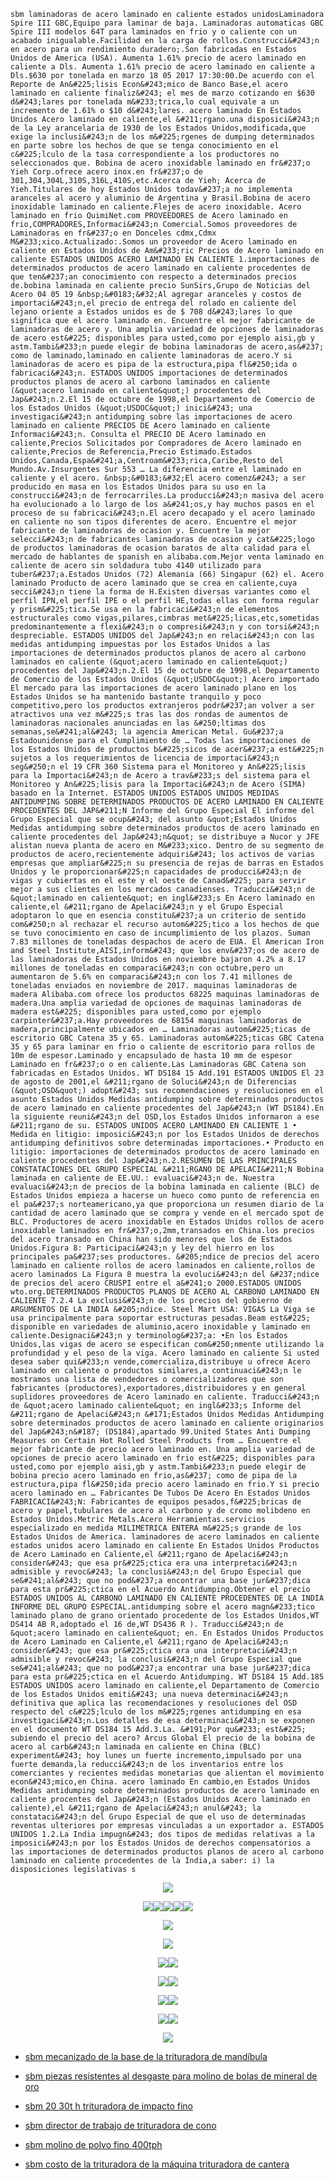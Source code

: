 
```
sbm laminadoras de acero laminado en caliente estados unidosLaminadora Spire III GBC,Equipo para laminar de baja. Laminadoras automaticas GBC Spire III modelos 64T para laminados en frio y o caliente con un acabado inigualable.Facilidad en la carga de rollos.Construcci&#243;n en acero para un rendimiento duradero;.Son fabricadas en Estados Unidos de America (USA). Aumenta 1.61% precio de acero laminado en caliente a Dls. Aumenta 1.61% precio de acero laminado en caliente a Dls.$630 por tonelada en marzo 18 05 2017 17:30:00.De acuerdo con el Reporte de An&#225;lisis Econ&#243;mico de Banco Base,el acero laminado en caliente finaliz&#243; el mes de marzo cotizando en $630 d&#243;lares por tonelada m&#233;trica,lo cual equivale a un incremento de 1.61% o $10 d&#243;lares. acero laminado En Estados Unidos Acero laminado en caliente,el &#211;rgano.una disposici&#243;n de la Ley arancelaria de 1930 de los Estados Unidos,modificada,que exige la inclusi&#243;n de los m&#225;rgenes de dumping determinados en parte sobre los hechos de que se tenga conocimiento en el c&#225;lculo de la tasa correspondiente a los productores no seleccionados que. Bobina de acero inoxidable laminado en fr&#237;o Yieh Corp.ofrece acero inox.en fr&#237;o de 301,304,304L,310S,316L,410S,etc.Acerca de Yieh; Acerca de Yieh.Titulares de hoy Estados Unidos todav&#237;a no implementa aranceles al acero y aluminio de Argentina y Brasil.Bobina de acero inoxidable laminado en caliente.Flejes de acero inoxidable. Acero laminado en frio QuimiNet.com PROVEEDORES de Acero laminado en frio,COMPRADORES,Informaci&#243;n Comercial.Somos proveedores de Laminadoras en fr&#237;o en Donceles cdmx,Cdmx M&#233;xico.Actualizado:.Somos un proveedor de Acero laminado en caliente en Estados Unidos de Am&#233;ric Precios de Acero laminado en caliente ESTADOS UNIDOS ACERO LAMINADO EN CALIENTE 1.importaciones de determinados productos de acero laminado en caliente procedentes de que ten&#237;an conocimiento con respecto a determinados precios de.bobina laminada en caliente precio SunSirs,Grupo de Noticias del Acero 04 05 19 &nbsp;&#0183;&#32;Al agregar aranceles y costos de importaci&#243;n,el precio de entrega del rolado en caliente del lejano oriente a Estados unidos es de $ 708 d&#243;lares lo que significa que el acero laminado en. Encuentre el mejor fabricante de laminadoras de acero y. Una amplia variedad de opciones de laminadoras de acero est&#225; disponibles para usted,como por ejemplo aisi,gb y astm.Tambi&#233;n puede elegir de bobina laminadoras de acero,as&#237; como de laminado,laminado en caliente laminadoras de acero.Y si laminadoras de acero es pipa de la estructura,pipa fl&#250;ida o fabricaci&#243;n. ESTADOS UNIDOS importaciones de determinados productos planos de acero al carbono laminados en caliente (&quot;acero laminado en caliente&quot;) procedentes del Jap&#243;n.2.El 15 de octubre de 1998,el Departamento de Comercio de los Estados Unidos (&quot;USDOC&quot;) inici&#243; una investigaci&#243;n antidumping sobre las importaciones de acero laminado en caliente PRECIOS DE Acero laminado en caliente Informaci&#243;n. Consulta el PRECIO DE Acero laminado en caliente,Precios Solicitados por Compradores de Acero laminado en caliente,Precios de Referencia,Precio Estimado.Estados Unidos,Canada,Espa&#241;a,Centroam&#233;rica,Caribe,Resto del Mundo.Av.Insurgentes Sur 553 … La diferencia entre el laminado en caliente y el acero. &nbsp;&#0183;&#32;El acero comenz&#243; a ser producido en masa en los Estados Unidos para su uso en la construcci&#243;n de ferrocarriles.La producci&#243;n masiva del acero ha evolucionado a lo largo de los a&#241;os,y hay muchos pasos en el proceso de su fabricaci&#243;n.El acero decapado y el acero laminado en caliente no son tipos diferentes de acero. Encuentre el mejor fabricante de laminadoras de ocasion y. Encuentre la mejor selecci&#243;n de fabricantes laminadoras de ocasion y cat&#225;logo de productos laminadoras de ocasion baratos de alta calidad para el mercado de hablantes de spanish en alibaba.com.Mejor venta laminado en caliente de acero sin soldadura tubo 4140 utilizado para tuber&#237;a.Estados Unidos (72) Alemania (66) Singapur (62) el. Acero laminado Producto de acero laminado que se crea en caliente,cuya secci&#243;n tiene la forma de H.Existen diversas variantes como el perfil IPN,el perfil IPE o el perfil HE,todas ellas con forma regular y prism&#225;tica.Se usa en la fabricaci&#243;n de elementos estructurales como vigas,pilares,cimbras met&#225;licas,etc,sometidas predominantemente a flexi&#243;n o compresi&#243;n y con torsi&#243;n despreciable. ESTADOS UNIDOS del Jap&#243;n en relaci&#243;n con las medidas antidumping impuestas por los Estados Unidos a las importaciones de determinados productos planos de acero al carbono laminados en caliente (&quot;acero laminado en caliente&quot;) procedentes del Jap&#243;n.2.El 15 de octubre de 1998,el Departamento de Comercio de los Estados Unidos (&quot;USDOC&quot;) Acero importado El mercado para las importaciones de acero laminado plano en los Estados Unidos se ha mantenido bastante tranquilo y poco competitivo,pero los productos extranjeros podr&#237;an volver a ser atractivos una vez m&#225;s tras las dos rondas de aumentos de laminadoras nacionales anunciadas en las &#250;ltimas dos semanas,se&#241;al&#243; la agencia American Metal. Gu&#237;a Estadounidense para el Cumplimiento de … Todas las importaciones de los Estados Unidos de productos b&#225;sicos de acer&#237;a est&#225;n sujetos a los requerimientos de licencia de importaci&#243;n seg&#250;n el 19 CFR 360 Sistema para el Monitoreo y An&#225;lisis para la Importaci&#243;n de Acero a trav&#233;s del sistema para el Monitoreo y An&#225;lisis para la Importaci&#243;n de Acero (SIMA) basado en la Internet. ESTADOS UNIDOS ESTADOS UNIDOS MEDIDAS ANTIDUMPING SOBRE DETERMINADOS PRODUCTOS DE ACERO LAMINADO EN CALIENTE PROCEDENTES DEL JAP&#211;N Informe del Grupo Especial El informe del Grupo Especial que se ocup&#243; del asunto &quot;Estados Unidos Medidas antidumping sobre determinados productos de acero laminado en caliente procedentes del Jap&#243;n&quot; se distribuye a Nucor y JFE alistan nueva planta de acero en M&#233;xico. Dentro de su segmento de productos de acero,recientemente adquiri&#243; los activos de varias empresas que ampliar&#225;n su presencia de rejas de barras en Estados Unidos y le proporcionar&#225;n capacidades de producci&#243;n de vigas y cubiertas en el este y el oeste de Canad&#225; para servir mejor a sus clientes en los mercados canadienses. Traducci&#243;n de &quot;laminado en caliente&quot; en ingl&#233;s En Acero laminado en caliente,el &#211;rgano de Apelaci&#243;n y el Grupo Especial adoptaron lo que en esencia constitu&#237;a un criterio de sentido com&#250;n al rechazar el recurso autom&#225;tico a los hechos de que se tuvo conocimiento en caso de incumplimiento de los plazos. Suman 7.83 millones de toneladas despachos de acero de EUA. El American Iron and Steel Institute,AISI,inform&#243; que los env&#237;os de acero de las laminadoras de Estados Unidos en noviembre bajaron 4.2% a 8.17 millones de toneladas en comparaci&#243;n con octubre,pero un aumentaron de 5.6% en comparaci&#243;n con los 7.41 millones de toneladas enviados en noviembre de 2017. maquinas laminadoras de madera Alibaba.com ofrece los productos 68225 maquinas laminadoras de madera.Una amplia variedad de opciones de maquinas laminadoras de madera est&#225; disponibles para usted,como por ejemplo carpinter&#237;a.Hay proveedores de 68154 maquinas laminadoras de madera,principalmente ubicados en … Laminadoras autom&#225;ticas de escritorio GBC Catena 35 y 65. Laminadoras autom&#225;ticas GBC Catena 35 y 65 para laminar en frio o caliente de escritorio para rollos de 10m de espesor.Laminado y encapsulado de hasta 10 mm de espesor Laminado en fr&#237;o o en caliente.Las Laminadoras GBC Catena son fabricadas en Estados Unidos. WT DS184 15 Add.191 ESTADOS UNIDOS El 23 de agosto de 2001,el &#211;rgano de Soluci&#243;n de Diferencias (&quot;OSD&quot;) adopt&#243; sus recomendaciones y resoluciones en el asunto Estados Unidos Medidas antidumping sobre determinados productos de acero laminado en caliente procedentes del Jap&#243;n (WT DS184).En la siguiente reuni&#243;n del OSD,los Estados Unidos informaron a ese &#211;rgano de su. ESTADOS UNIDOS ACERO LAMINADO EN CALIENTE 1 • Medida en litigio: imposici&#243;n por los Estados Unidos de derechos antidumping definitivos sobre determinadas importaciones.• Producto en litigio: importaciones de determinados productos de acero laminado en caliente procedentes del Jap&#243;n.2.RESUMEN DE LAS PRINCIPALES CONSTATACIONES DEL GRUPO ESPECIAL &#211;RGANO DE APELACI&#211;N Bobina laminada en caliente de EE.UU.: evaluaci&#243;n de. Nuestra evaluaci&#243;n de precios de la bobina laminada en caliente (BLC) de Estados Unidos empieza a hacerse un hueco como punto de referencia en el pa&#237;s norteamericano,ya que proporciona un resumen diario de la cantidad de acero laminado que se compra y vende en el mercado spot de BLC. Productores de acero inoxidable en Estados Unidos rollos de acero inoxidable laminados en fr&#237;o,2mm,transados en China.los precios del acero transado en China han sido menores que los de Estados Unidos.Figura 8: Participaci&#243;n y ley del hierro en los principales pa&#237;ses productores. &#205;ndice de precios del acero laminado en caliente rollos de acero laminados en caliente,rollos de acero laminados La Figura 8 muestra la evoluci&#243;n del &#237;ndice de precios del acero CRUSPI entre el a&#241;o 2000.ESTADOS UNIDOS wto.org.DETERMINADOS PRODUCTOS PLANOS DE ACERO AL CARBONO LAMINADO EN CALIENTE 7.2.4 La exclusi&#243;n de los precios del gobierno de ARGUMENTOS DE LA INDIA &#205;ndice. Steel Mart USA: VIGAS La Viga se usa principalmente para soportar estructuras pesadas.Beam est&#225; disponible en variedades de aluminio,acero inoxidable y laminado en caliente.Designaci&#243;n y terminolog&#237;a: •En los Estados Unidos,las vigas de acero se especifican com&#250;nmente utilizando la profundidad y el peso de la viga. Acero laminado en caliente Si usted desea saber qui&#233;n vende,comercializa,distribuye u ofrece Acero laminado en caliente o productos similares,a continuaci&#243;n le mostramos una lista de vendedores o comercializadores que son fabricantes (productores),exportadores,distribuidores y en general suplidores proveedores de Acero laminado en caliente. Traducci&#243;n de &quot;acero laminado caliente&quot; en ingl&#233;s Informe del &#211;rgano de Apelaci&#243;n &#171;Estados Unidos Medidas Antidumping sobre determinados productos de acero laminado en caliente originarios del Jap&#243;n&#187; (DS184),apartado 99.United States Anti Dumping Measures on Certain Hot Rolled Steel Products from … Encuentre el mejor fabricante de precio acero laminado en. Una amplia variedad de opciones de precio acero laminado en frio est&#225; disponibles para usted,como por ejemplo aisi,gb y astm.Tambi&#233;n puede elegir de bobina precio acero laminado en frio,as&#237; como de pipa de la estructura,pipa fl&#250;ida precio acero laminado en frio.Y si precio acero laminado en … Fabricantes De Tubos De Acero En Estados Unidos FABRICACI&#243;N: Fabricantes de equipos pesados,f&#225;bricas de acero y papel,tubulares de acero al carbono y de cromo molibdeno en Estados Unidos.Metric Metals.Acero Herramientas.servicios especializado en medida MILIMETRICA ENTERA m&#225;s grande de los Estados Unidos de America. laminadores de acero laminados en caliente estados unidos acero laminado en caliente En Estados Unidos Productos de Acero Laminado en Caliente,el &#211;rgano de Apelaci&#243;n consider&#243; que esa pr&#225;ctica era una interpretaci&#243;n admisible y revoc&#243; la conclusi&#243;n del Grupo Especial que se&#241;al&#243; que no pod&#237;a encontrar una base jur&#237;dica para esta pr&#225;ctica en el Acuerdo Antidumping.Obtener el precio ESTADOS UNIDOS AL CARBONO LAMINADO EN CALIENTE PROCEDENTES DE LA INDIA INFORME DEL GRUPO ESPECIAL.antidumping sobre el acero magn&#233;tico laminado plano de grano orientado procedente de los Estados Unidos,WT DS414 AB R,adoptado el 16 de,WT DS436 R ). Traducci&#243;n de &quot;acero laminado en caliente&quot; en. En Estados Unidos Productos de Acero Laminado en Caliente,el &#211;rgano de Apelaci&#243;n consider&#243; que esa pr&#225;ctica era una interpretaci&#243;n admisible y revoc&#243; la conclusi&#243;n del Grupo Especial que se&#241;al&#243; que no pod&#237;a encontrar una base jur&#237;dica para esta pr&#225;ctica en el Acuerdo Antidumping. WT DS184 15 Add.185 ESTADOS UNIDOS acero laminado en caliente,el Departamento de Comercio de los Estados Unidos emiti&#243; una nueva determinaci&#243;n definitiva que aplica las recomendaciones y resoluciones del OSD respecto del c&#225;lculo de los m&#225;rgenes antidumping en esa investigaci&#243;n.Los detalles de esa determinaci&#243;n se exponen en el documento WT DS184 15 Add.3.La. &#191;Por qu&#233; est&#225; subiendo el precio del acero? Arcus Global El precio de la bobina de acero al carb&#243;n laminada en caliente en China (BLC) experiment&#243; hoy lunes un fuerte incremento,impulsado por una fuerte demanda,la reducci&#243;n de los inventarios entre los comerciantes y recientes medidas monetarias que alientan el movimiento econ&#243;mico,en China. acero laminado En cambio,en Estados Unidos Medidas antidumping sobre determinados productos de acero laminado en caliente procentes del Jap&#243;n (Estados Unidos Acero laminado en caliente),el &#211;rgano de Apelaci&#243;n anul&#243; la constataci&#243;n del Grupo Especial de que el uso de determinadas reventas ulteriores por empresas vinculadas a un exportador a. ESTADOS UNIDOS 1.2.La India impugn&#243; dos tipos de medidas relativas a la imposici&#243;n por los Estados Unidos de derechos compensatorios a las importaciones de determinados productos planos de acero al carbono laminado en caliente procedentes de la India,a saber: i) la disposiciones legislativas s 
```

<div align="center">

<a href="https://es-crusher.shibang-china.com/github&k=sbm+laminadoras+de+acero+laminado+en+caliente+estados+unidos"><img src="https://static.shibang-china.com/es/crusher/logo.jpg"></a>

<a href="https://es-crusher.shibang-china.com/github&k=sbm+laminadoras+de+acero+laminado+en+caliente+estados+unidos"><img src="https://static.shibang-china.com/es/crusher/index.jpg"></a><a href="https://es-crusher.shibang-china.com/material.htmlgithub&k=sbm+laminadoras+de+acero+laminado+en+caliente+estados+unidos"><img src="https://static.shibang-china.com/es/crusher/material.jpg"></a><a href="https://es-crusher.shibang-china.com/application.htmlgithub&k=sbm+laminadoras+de+acero+laminado+en+caliente+estados+unidos"><img src="https://static.shibang-china.com/es/crusher/application.jpg"></a><a href="https://es-crusher.shibang-china.com/aboutus.htmlgithub&k=sbm+laminadoras+de+acero+laminado+en+caliente+estados+unidos"><img src="https://static.shibang-china.com/es/crusher/aboutus.jpg"></a><a href="https://es-crusher.shibang-china.com/contact.htmlgithub&k=sbm+laminadoras+de+acero+laminado+en+caliente+estados+unidos"><img src="https://static.shibang-china.com/es/crusher/contact.jpg"></a>

<a href="https://es-crusher.shibang-china.com/github&k=sbm+laminadoras+de+acero+laminado+en+caliente+estados+unidos"><img src="https://static.shibang-china.com/es/crusher/banner.jpg"></a>

<a href="https://swt.shibang-china.com/github&k=sbm+laminadoras+de+acero+laminado+en+caliente+estados+unidos"><img src="https://static.shibang-china.com/es/crusher/text.jpg"></a>

<a href="https://swt.shibang-china.com/github&k=sbm+laminadoras+de+acero+laminado+en+caliente+estados+unidos"><img src="https://static.shibang-china.com/es/crusher/chat.jpg"></a><a href="https://es-crusher.shibang-china.com/contact.htmlgithub&k=sbm+laminadoras+de+acero+laminado+en+caliente+estados+unidos"><img src="https://static.shibang-china.com/es/crusher/message.jpg"></a>

<a href="https://es-crusher.shibang-china.com/products/pe.htmlgithub&k=sbm+laminadoras+de+acero+laminado+en+caliente+estados+unidos"><img src="https://static.shibang-china.com/es/crusher/pe.jpg"></a><a href="https://es-crusher.shibang-china.com/products/pf.htmlgithub&k=sbm+laminadoras+de+acero+laminado+en+caliente+estados+unidos"><img src="https://static.shibang-china.com/es/crusher/pf.jpg"></a>

<a href="https://es-crusher.shibang-china.com/products/hpt.htmlgithub&k=sbm+laminadoras+de+acero+laminado+en+caliente+estados+unidos"><img src="https://static.shibang-china.com/es/crusher/hpt.jpg"></a><a href="https://es-crusher.shibang-china.com/products/vsi.htmlgithub&k=sbm+laminadoras+de+acero+laminado+en+caliente+estados+unidos"><img src="https://static.shibang-china.com/es/crusher/vsi.jpg"></a>

<a href="https://es-crusher.shibang-china.com/products/klv.htmlgithub&k=sbm+laminadoras+de+acero+laminado+en+caliente+estados+unidos"><img src="https://static.shibang-china.com/es/crusher/klv.jpg"></a><a href="https://es-crusher.shibang-china.com/products/portable.htmlgithub&k=sbm+laminadoras+de+acero+laminado+en+caliente+estados+unidos"><img src="https://static.shibang-china.com/es/crusher/portable.jpg"></a>

<a href="https://swt.shibang-china.com/github&k=sbm+laminadoras+de+acero+laminado+en+caliente+estados+unidos"><img src="https://static.shibang-china.com/es/crusher/case.jpg"></a>

</div>


* [sbm mecanizado de la base de la trituradora de mandíbula](sbm%20mecanizado%20de%20la%20base%20de%20la%20trituradora%20de%20mand%C3%ADbula.md)

* [sbm piezas resistentes al desgaste para molino de bolas de mineral de oro](sbm%20piezas%20resistentes%20al%20desgaste%20para%20molino%20de%20bolas%20de%20mineral%20de%20oro.md)

* [sbm 20 30t h trituradora de impacto fino](sbm%2020%2030t%20h%20trituradora%20de%20impacto%20fino.md)

* [sbm director de trabajo de trituradora de cono](sbm%20director%20de%20trabajo%20de%20trituradora%20de%20cono.md)

* [sbm molino de polvo fino 400tph](sbm%20molino%20de%20polvo%20fino%20400tph.md)

* [sbm costo de la trituradora de la máquina trituradora de cantera](sbm%20costo%20de%20la%20trituradora%20de%20la%20m%C3%A1quina%20trituradora%20de%20cantera.md)